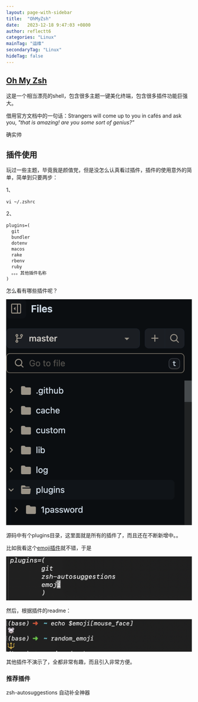 ```yaml
---
layout: page-with-sidebar
title:  "OhMyZsh"
date:   2023-12-18 9:47:03 +0800
author: reflectt6
categories: "Linux"
mainTag: "运维"
secondaryTag: "Linux"
hideTag: false
---
```


## [Oh My Zsh](https://github.com/ohmyzsh/ohmyzsh/blob/master/README.md)

这是一个相当漂亮的shell，包含很多主题一键美化终端，包含很多插件功能巨强大。

借用官方文档中的一句话：Strangers will come up to you in cafés and ask you, *"that is amazing! are you some sort of genius?"*

确实帅



## 插件使用

玩过一些主题，毕竟我是颜值党，但是没怎么认真看过插件，插件的使用意外的简单，简单到只要两步：

1、

```shell
vi ~/.zshrc
```

2、

```
plugins=(
  git
  bundler
  dotenv
  macos
  rake
  rbenv
  ruby
  。。。其他插件名称
)
```

怎么看有哪些插件呢？

![image-20231218110012564](/assets/images/2023-12-18-OhMyZsh//image-20231218110012564.png)

源码中有个plugins目录，这里面就是所有的插件了，而且还在不断新增中。。

比如我看这个[emoji插件](https://github.com/ohmyzsh/ohmyzsh/blob/master/plugins/emoji/README.md)就不错，于是

![image-20231218110438013](/assets/images/2023-12-18-OhMyZsh//image-20231218110438013.png)

然后，根据插件的readme：

![image-20231218110531507](/assets/images/2023-12-18-OhMyZsh//image-20231218110531507.png)

其他插件不演示了，全都非常有趣，而且引入非常方便。



### 推荐插件

zsh-autosuggestions 自动补全神器









